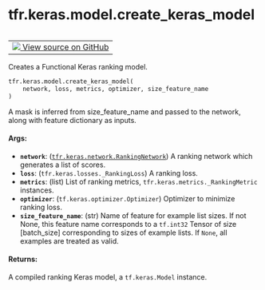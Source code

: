 <div itemscope itemtype="http://developers.google.com/ReferenceObject">
<meta itemprop="name" content="tfr.keras.model.create_keras_model" />
<meta itemprop="path" content="Stable" />
</div>

# tfr.keras.model.create_keras_model

<!-- Insert buttons and diff -->

<table class="tfo-notebook-buttons tfo-api" align="left">

<td>
  <a target="_blank" href="https://github.com/tensorflow/ranking/tree/master/tensorflow_ranking/python/keras/model.py">
    <img src="https://www.tensorflow.org/images/GitHub-Mark-32px.png" />
    View source on GitHub
  </a>
</td></table>

Creates a Functional Keras ranking model.

```python
tfr.keras.model.create_keras_model(
    network, loss, metrics, optimizer, size_feature_name
)
```

<!-- Placeholder for "Used in" -->

A mask is inferred from size_feature_name and passed to the network, along with
feature dictionary as inputs.

#### Args:

*   <b>`network`</b>:
    (<a href="../../../tfr/keras/network/RankingNetwork.md"><code>tfr.keras.network.RankingNetwork</code></a>)
    A ranking network which generates a list of scores.
*   <b>`loss`</b>: (`tfr.keras.losses._RankingLoss`) A ranking loss.
*   <b>`metrics`</b>: (list) List of ranking metrics,
    `tfr.keras.metrics._RankingMetric` instances.
*   <b>`optimizer`</b>: (`tf.keras.optimizer.Optimizer`) Optimizer to minimize
    ranking loss.
*   <b>`size_feature_name`</b>: (str) Name of feature for example list sizes. If
    not None, this feature name corresponds to a `tf.int32` Tensor of size
    [batch_size] corresponding to sizes of example lists. If `None`, all
    examples are treated as valid.

#### Returns:

A compiled ranking Keras model, a `tf.keras.Model` instance.
